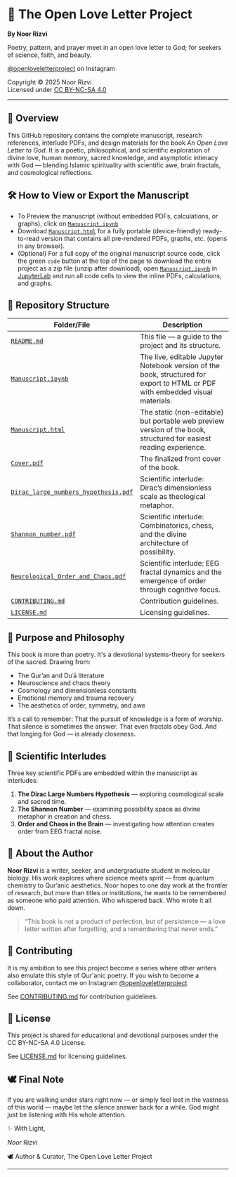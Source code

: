 # 🌌 The Open Love Letter Project
**By Noor Rizvi**

Poetry, pattern, and prayer meet in an open love letter to God; for seekers of science, faith, and beauty.

[@openloveletterproject](https://www.instagram.com/openloveletterproject) on Instagram

Copyright © 2025 Noor Rizvi  
Licensed under [CC BY-NC-SA 4.0](https://creativecommons.org/licenses/by-nc-sa/4.0/)

---

## 📖 Overview

This GitHub repository contains the complete manuscript, research references, interlude PDFs, and design materials for the book *An Open Love Letter to God*. It is a poetic, philosophical, and scientific exploration of divine love, human memory, sacred knowledge, and asymptotic intimacy with God — blending Islamic spirituality with scientific awe, brain fractals, and cosmological reflections.

## 🛠 How to View or Export the Manuscript

* To Preview the manuscript (without embedded PDFs, calculations, or graphs), click on [`Manuscript.ipynb`](./Manuscript.ipynb)
* Download [`Manuscript.html`](./Manuscript.html) for a fully portable (device-friendly) ready-to-read version that contains all pre-rendered PDFs, graphs, etc. (opens in any browser).
* (Optional) For a full copy of the original manuscript source code, click the green `code` button at the top of the page to download the entire project as a zip file (unzip after download), open [`Manuscript.ipynb`](./Manuscript.ipynb) in [JupyterLab](https://jupyter.org/) and run all code cells to view the inline PDFs, calculations, and graphs.

## 📂 Repository Structure

| Folder/File                          | Description                                                                                                                   |
| ------------------------------------ | ----------------------------------------------------------------------------------------------------------------------------- |
| [`README.md`](./README.md)           | This file — a guide to the project and its structure.                                                                         |
| [`Manuscript.ipynb`](./Manuscript.ipynb) | The live, editable Jupyter Notebook version of the book, structured for export to HTML or PDF with embedded visual materials. |
| [`Manuscript.html`](./Manuscript.html) | The static (non-editable) but portable web preview version of the book, structured for easiest reading experience.          |
| [`Cover.pdf`](./Cover.pdf)           | The finalized front cover of the book.                                                                                        |
| [`Dirac_large_numbers_hypothesis.pdf`](./Dirac_large_numbers_hypothesis.pdf) | Scientific interlude: Dirac’s dimensionless scale as theological metaphor.            |
| [`Shannon_number.pdf`](./Shannon_number.pdf) | Scientific interlude: Combinatorics, chess, and the divine architecture of possibility.                               |
| [`Neurological_Order_and_Chaos.pdf`](./Neurological_Order_and_Chaos.pdf) | Scientific interlude: EEG fractal dynamics and the emergence of order through cognitive focus. |
| [`CONTRIBUTING.md`](./CONTRIBUTING.md) | Contribution guidelines.                                                                                                    |
| [`LICENSE.md`](./LICENSE.md)         | Licensing guidelines.                                                                                                         |

## 🌱 Purpose and Philosophy

This book is more than poetry. It's a devotional systems-theory for seekers of the sacred. Drawing from:

* The Qur’an and Duʿā literature
* Neuroscience and chaos theory
* Cosmology and dimensionless constants
* Emotional memory and trauma recovery
* The aesthetics of order, symmetry, and awe

It’s a call to remember:
That the pursuit of knowledge is a form of worship.
That silence is sometimes the answer.
That even fractals obey God.
And that longing for God — is already closeness.

## 🧠 Scientific Interludes

Three key scientific PDFs are embedded within the manuscript as interludes:

1. **The Dirac Large Numbers Hypothesis** — exploring cosmological scale and sacred time.
2. **The Shannon Number** — examining possibility space as divine metaphor in creation and chess.
3. **Order and Chaos in the Brain** — investigating how attention creates order from EEG fractal noise.

## 👤 About the Author

**Noor Rizvi** is a writer, seeker, and undergraduate student in molecular biology. His work explores where science meets spirit — from quantum chemistry to Qur’anic aesthetics. Noor hopes to one day work at the frontier of research, but more than titles or institutions, he wants to be remembered as someone who paid attention. Who whispered back. Who wrote it all down.

> “This book is not a product of perfection, but of persistence — a love letter written after forgetting, and a remembering that never ends.”

## 🤝 Contributing

It is my ambition to see this project become a series where other writers also emulate this style of Qur'anic poetry. If you wish to become a collaborator, contact me on Instagram [@openloveletterproject](https://www.instagram.com/openloveletterproject)

See [CONTRIBUTING.md](./CONTRIBUTING.md) for contribution guidelines.

## 📜 License

This project is shared for educational and devotional purposes under the CC BY-NC-SA 4.0 License.

See [LICENSE.md](./LICENSE.md) for licensing guidelines.

## 🕊️ Final Note

If you are walking under stars right now —
or simply feel lost in the vastness of this world —
maybe let the silence answer back for a while.
God might just be listening with His whole attention.

✨ With Light,

*Noor Rizvi*

🕊️ Author & Curator, The Open Love Letter Project

---
